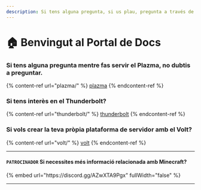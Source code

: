 ```yaml
---
description: Si tens alguna pregunta, si us plau, pregunta a través de Discord o GitHub Issues.
---
```


# 🏠 Benvingut al Portal de Docs

### Si tens alguna pregunta mentre fas servir el Plazma, no dubtis a preguntar.

{% content-ref url="plazma/" %}
[plazma](plazma/)
{% endcontent-ref %}

### Si tens interès en el Thunderbolt?

{% content-ref url="thunderbolt/" %}
[thunderbolt](thunderbolt/)
{% endcontent-ref %}

### Si vols crear la teva pròpia plataforma de servidor amb el Volt?

{% content-ref url="volt/" %}
[volt](volt/)
{% endcontent-ref %}

***

#### `PATROCINADOR` Si necessites més informació relacionada amb Minecraft? <a href="#etc-1" id="etc-1"></a>

{% embed url="https\://discord.gg/AZwXTA9Pgx" fullWidth="false" %}

***

